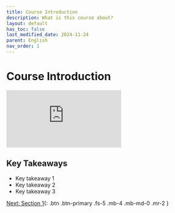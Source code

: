 ```yaml
---
title: Course Introduction
description: What is this course about?
layout: default
has_toc: false
last_modified_date: 2024-11-24
parent: English
nav_order: 1
---
```


# Course Introduction

<div class="video-container">
  <iframe class="responsive-iframe" src="https://www.youtube.com/embed/3KGQD82dpCs?si=eAc6UJT2lOZZss2T" title="YouTube video player" frameborder="0" allow="accelerometer; autoplay; clipboard-write; encrypted-media; gyroscope; picture-in-picture; web-share" referrerpolicy="strict-origin-when-cross-origin" allowfullscreen></iframe>
</div>

## Key Takeaways
- Key takeaway 1
- Key takeaway 2
- Key takeaway 3

[Next: Section 1](/english/section-1){: .btn .btn-primary .fs-5 .mb-4 .mb-md-0 .mr-2 }